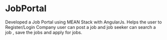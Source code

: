# JobPortal

Developed a Job Portal using MEAN Stack with AngularJs.
Helps the user to Register/Login
Company user can post a job and job seeker can search a job , save the jobs and apply for jobs.
